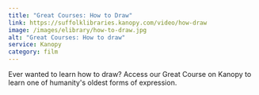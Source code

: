 ```yaml
---
title: "Great Courses: How to Draw"
link: https://suffolklibraries.kanopy.com/video/how-draw
image: /images/elibrary/how-to-draw.jpg
alt: "Great Courses: How to draw"
service: Kanopy
category: film
---
```


Ever wanted to learn how to draw? Access our Great Course on Kanopy to learn one of humanity's oldest forms of expression.
